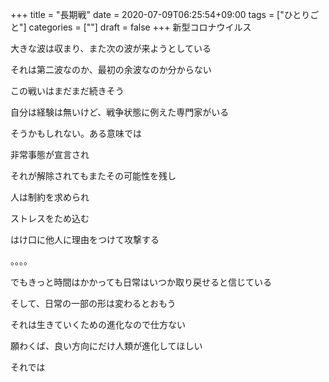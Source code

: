 +++
title = "長期戦"
date = 2020-07-09T06:25:54+09:00
tags = ["ひとりごと"]
categories = [""]
draft = false
+++
新型コロナウイルス

大きな波は収まり、また次の波が来ようとしている

それは第二波なのか、最初の余波なのか分からない

この戦いはまだまだ続きそう

自分は経験は無いけど、戦争状態に例えた専門家がいる

そうかもしれない。ある意味では

非常事態が宣言され

それが解除されてもまたその可能性を残し

人は制約を求められ

ストレスをため込む

はけ口に他人に理由をつけて攻撃する

。。。。


でもきっと時間はかかっても日常はいつか取り戻せると信じている

そして、日常の一部の形は変わるとおもう

それは生きていくための進化なので仕方ない

願わくば、良い方向にだけ人類が進化してほしい

それでは







